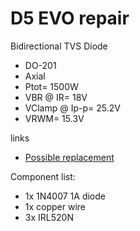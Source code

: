 # D5 EVO repair

Bidirectional TVS Diode 
- DO-201 
- Axial 
- Ptot= 1500W
- VBR @ IR= 18V
- VClamp @ Ip-p= 25.2V 
- VRWM= 15.3V



links
- [Possible replacement](https://www.communica.co.za/products/1-5ke-18ca)


Component list:
- 1x 1N4007 1A diode
- 1x copper wire
- 3x IRL520N